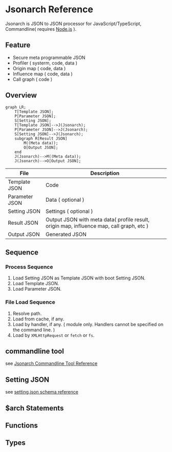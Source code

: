 # Jsonarch Reference

Jsonarch is JSON to JSON processor for JavaScript/TypeScript, Commandline( requires [Node.js](https://nodejs.org/) ).

## Feature

- Secure meta programmable JSON
- Profiler ( systerm, code, data )
- Origin map ( code, data )
- Influence map ( code, data )
- Call graph ( code )

## Overview

```mermaid
graph LR;
    T[Template JSON];
    P[Parameter JSON];
    S[Setting JSON];
    T[Template JSON]-->J(Jsonarch);
    P[Parameter JSON]-->J(Jsonarch);
    S[Setting JSON]-->J(Jsonarch);
    subgraph R[Result JSON]
        M((Meta data));
        O[Output JSON];
    end
    J(Jsonarch)-->M((Meta data));
    J(Jsonarch)-->O[Output JSON];
```

|File|Description|
|---|---|
|Template JSON|Code|
|Parameter JSON|Data ( optional )|
|Setting JSON|Settings ( optional )|
|Result JSON|Output JSON with meta data( profile result, origin map, influence map, call graph, etc )|
|Output JSON|Generated JSON|

## Sequence

### Process Sequence

1. Load Setting JSON as Template JSON with boot Setting JSON.
2. Load Template JSON.
3. Load Parameter JSON.

### File Load Sequence

1. Resolve path.
2. Load from cache, if any.
3. Load by handler, if any. ( module only. Handlers cannot be specified on the command line. )
4. Load by `XMLHttpRequest` or `fetch` or `fs`.

## commandline tool

see [Jsonarch Commandline Tool Reference](./commandline.md)

## Setting JSON

see [setting.json schema reference](./reference.md#setting.json)

## $arch Statements

## Functions

## Types
